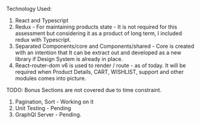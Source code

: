 Technology Used:

1. React and Typescript
2. Redux - For maintaining products state - It is not required for this assessment but considering it as a product of long term, I included redux with Typescript.
3. Separated Components/core and Components/shared - Core is created with an intention that It can be extract out and developed as a new library if Design System is already in place.
4. React-router-dom v6 is used to render / route - as of today. It will be required when Product Details, CART, WISHLIST, support and other modules comes into picture.

TODO:
Bonus Sections are not covered due to time constraint.

1. Pagination, Sort - Working on it
2. Unit Testing - Pending
3. GraphQl Server - Pending.
